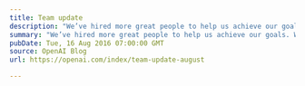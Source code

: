 ```yaml
---
title: Team update
description: "We’ve hired more great people to help us achieve our goals. Welcome, everyone!"
summary: "We’ve hired more great people to help us achieve our goals. Welcome, everyone!"
pubDate: Tue, 16 Aug 2016 07:00:00 GMT
source: OpenAI Blog
url: https://openai.com/index/team-update-august

---
```


